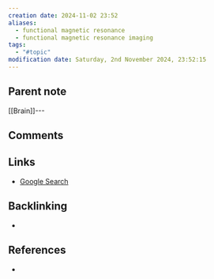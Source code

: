 ```yaml
---
creation date: 2024-11-02 23:52
aliases:
  - functional magnetic resonance
  - functional magnetic resonance imaging
tags:
  - "#topic"
modification date: Saturday, 2nd November 2024, 23:52:15
---
```


## Parent note
[[Brain]]---
## Comments

## Links
- [Google Search](https://www.google.com/search?q=fMRI)

## Backlinking
+ 
## References
+ 